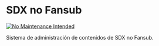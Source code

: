 SDX no Fansub
==========
[![No Maintenance Intended](http://unmaintained.tech/badge.svg)](http://unmaintained.tech/)

Sistema de administración de contenidos de SDX no Fansub.
